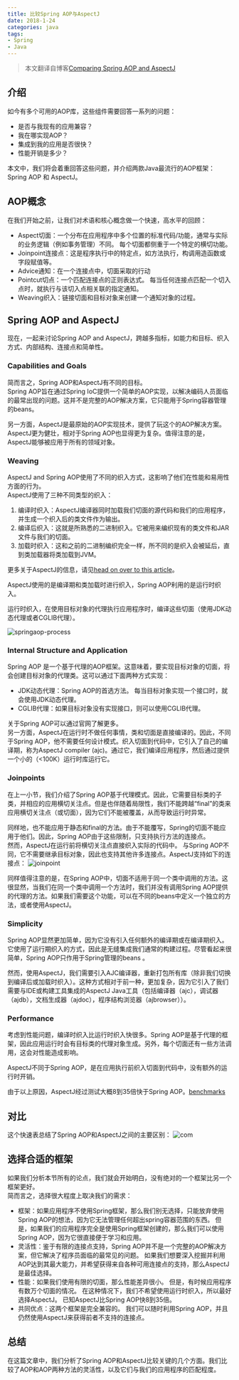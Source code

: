 ```yaml
---
title: 比较Spring AOP与AspectJ
date: 2018-1-24 
categories: java
tags:
- Spring
- Java
---
```

> 本文翻译自博客[Comparing Spring AOP and AspectJ](http://www.baeldung.com/spring-aop-vs-aspectj)

## 介绍
如今有多个可用的AOP库，这些组件需要回答一系列的问题：

- 是否与我现有的应用兼容？
- 我在哪实现AOP？
- 集成到我的应用是否很快？
- 性能开销是多少？

本文中，我们将会着重回答这些问题，并介绍两款Java最流行的AOP框架：Spring AOP 和 AspectJ。

## AOP概念
在我们开始之前，让我们对术语和核心概念做一个快速，高水平的回顾：

- Aspect切面：一个分布在应用程序中多个位置的标准代码/功能，通常与实际的业务逻辑（例如事务管理）不同。 每个切面都侧重于一个特定的横切功能。
- Joinpoint连接点：这是程序执行中的特定点，如方法执行，构调用造函数或字段赋值等。
- Advice通知：在一个连接点中，切面采取的行动
- Pointcut切点：一个匹配连接点的正则表达式。 每当任何连接点匹配一个切入点时，就执行与该切入点相关联的指定通知。
- Weaving织入：链接切面和目标对象来创建一个通知对象的过程。

## Spring AOP and AspectJ
现在，一起来讨论Spring AOP and AspectJ，跨越多指标，如能力和目标、织入方式、内部结构、连接点和简单性。

### Capabilities and Goals
简而言之，Spring AOP和AspectJ有不同的目标。   
Spring AOP旨在通过Spring IoC提供一个简单的AOP实现，以解决编码人员面临的最常出现的问题。这并不是完整的AOP解决方案，它只能用于Spring容器管理的beans。

另一方面，AspectJ是最原始的AOP实现技术，提供了玩这个的AOP解决方案。AspectJ更为健壮，相对于Spring AOP也显得更为复杂。值得注意的是，AspectJ能够被应用于所有的领域对象。

### Weaving
 AspectJ and Spring AOP使用了不同的织入方式，这影响了他们在性能和易用性方面的行为。   
 AspectJ使用了三种不同类型的织入：
 
 1. 编译时织入：AspectJ编译器同时加载我们切面的源代码和我们的应用程序，并生成一个织入后的类文件作为输出。
 2. 编译后织入：这就是所熟悉的二进制织入。它被用来编织现有的类文件和JAR文件与我们的切面。
 3. 加载时织入：这和之前的二进制编织完全一样，所不同的是织入会被延后，直到类加载器将类加载到JVM。

更多关于AspectJ的信息，请见[head on over to this article](http://www.baeldung.com/aspectj)。

AspectJ使用的是编译期和类加载时进行织入，Spring AOP利用的是运行时织入。

运行时织入，在使用目标对象的代理执行应用程序时，编译这些切面（使用JDK动态代理或者CGLIB代理）。

![springaop-process](http://ovcjgn2x0.bkt.clouddn.com/springaop-process.png "springaop-process")

### Internal Structure and Application
Spring AOP 是一个基于代理的AOP框架。这意味着，要实现目标对象的切面，将会创建目标对象的代理类。这可以通过下面两种方式实现：

- JDK动态代理：Spring AOP的首选方法。 每当目标对象实现一个接口时，就会使用JDK动态代理。
- CGLIB代理：如果目标对象没有实现接口，则可以使用CGLIB代理。

关于Spring AOP可以通过官网了解更多。   
另一方面，AspectJ在运行时不做任何事情，类和切面是直接编译的。因此，不同于Spring AOP，他不需要任何设计模式。织入切面到代码中，它引入了自己的编译期，称为AspectJ compiler (ajc)。通过它，我们编译应用程序，然后通过提供一个小的（<100K）运行时库运行它。

### Joinpoints
在上一小节，我们介绍了Spring AOP基于代理模式。因此，它需要目标类的子类，并相应的应用横切关注点。但是也伴随着局限性，我们不能跨越“final”的类来应用横切关注点（或切面），因为它们不能被覆盖，从而导致运行时异常。

同样地，也不能应用于静态和final的方法。由于不能覆写，Spring的切面不能应用于他们。因此，Spring AOP由于这些限制，只支持执行方法的连接点。   
然而，AspectJ在运行前将横切关注点直接织入实际的代码中。 与Spring AOP不同，它不需要继承目标对象，因此也支持其他许多连接点。AspectJ支持如下的连接点：
![joinpoint](http://ovcjgn2x0.bkt.clouddn.com/joinpoint.jpg "连接点支持")

同样值得注意的是，在Spring AOP中，切面不适用于同一个类中调用的方法。这很显然，当我们在同一个类中调用一个方法时，我们并没有调用Spring AOP提供的代理的方法。如果我们需要这个功能，可以在不同的beans中定义一个独立的方法，或者使用AspectJ。

### Simplicity
Spring AOP显然更加简单，因为它没有引入任何额外的编译期或在编译期织入。它使用了运行期织入的方式，因此是无缝集成我们通常的构建过程。尽管看起来很简单，Spring AOP只作用于Spring管理的beans
。

然而，使用AspectJ，我们需要引入AJC编译器，重新打包所有库（除非我们切换到编译后或加载时织入）。这种方式相对于前一种，更加复杂，因为它引入了我们需要与IDE或构建工具集成的AspectJ Java工具（包括编译器（ajc），调试器（ajdb），文档生成器（ajdoc），程序结构浏览器（ajbrowser））。

### Performance
考虑到性能问题，编译时织入比运行时织入快很多。Spring AOP是基于代理的框架，因此应用运行时会有目标类的代理对象生成。另外，每个切面还有一些方法调用，这会对性能造成影响。

AspectJ不同于Spring AOP，是在应用执行前织入切面到代码中，没有额外的运行时开销。

由于以上原因，AspectJ经过测试大概8到35倍快于Spring AOP。[benchmarks](https://web.archive.org/web/20150520175004/https://docs.codehaus.org/display/AW/AOP+Benchmark)
## 对比
这个快速表总结了Spring AOP和AspectJ之间的主要区别：
![com](http://ovcjgn2x0.bkt.clouddn.com/aj-vs-aop.jpg "对比")

## 选择合适的框架

如果我们分析本节所有的论点，我们就会开始明白，没有绝对的一个框架比另一个框架更好。   
简而言之，选择很大程度上取决我们的需求：

- 框架：如果应用程序不使用Spring框架，那么我们别无选择，只能放弃使用Spring AOP的想法，因为它无法管理任何超出spring容器范围的东西。 但是，如果我们的应用程序完全是使用Spring框架创建的，那么我们可以使用Spring AOP，因为它很直接便于学习和应用。
- 灵活性：鉴于有限的连接点支持，Spring AOP并不是一个完整的AOP解决方案，但它解决了程序员面临的最常见的问题。 如果我们想要深入挖掘并利用AOP达到其最大能力，并希望获得来自各种可用连接点的支持，那么AspectJ是最佳选择。
- 性能：如果我们使用有限的切面，那么性能差异很小。 但是，有时候应用程序有数万个切面的情况。 在这种情况下，我们不希望使用运行时织入，所以最好选择AspectJ。 已知AspectJ比Spring AOP快8到35倍。
- 共同优点：这两个框架是完全兼容的。 我们可以随时利用Spring AOP，并且仍然使用AspectJ来获得前者不支持的连接点。

## 总结
在这篇文章中，我们分析了Spring AOP和AspectJ比较关键的几个方面。我们比较了AOP和AOP两种方法的灵活性，以及它们与我们的应用程序的匹配程度。


